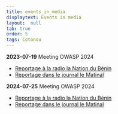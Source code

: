 ```yaml
---
title: events_in_media
displaytext: Events in media
layout:  null
tab: true
order: 5
tags: Cotonou
---
```


**2023-07-19** Meeting OWASP 2024
 <ul>
  <li>
   <a href="assets/images/ATELIER-OWASP-JUILLET-2024-19-07-2024.mp3" type="audio/mpeg">
   Reportage à la radio la Nation du Bénin
   </a
  </li>
  <li>
   <a href="assets/images/ATELIER-OWASP-JUILLET-2024-19-07-2024.mp3" type="audio/mpeg">
   Reportage dans le journal le Matinal
   </a
  </li>
 </ul>
 
**2024-07-25** Meeting OWASP 2024
 <ul>
  <li>
   <a href="assets/images/ATELIER-OWASP-JUILLET-2024-19-07-2024.mp3" type="audio/mpeg">
   Reportage à la radio la Nation du Bénin
   </a
  </li>
  <li>
   <a href="assets/images/ATELIER-OWASP-JUILLET-2024-19-07-2024.mp3" type="audio/mpeg">
   Reportage dans le journal le Matinal
   </a
  </li>
 </ul>
